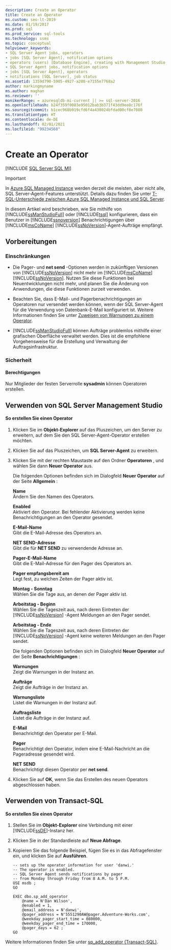 ```yaml
---
description: Create an Operator
title: Create an Operator
ms.custom: seo-lt-2019
ms.date: 01/19/2017
ms.prod: sql
ms.prod_service: sql-tools
ms.technology: ssms
ms.topic: conceptual
helpviewer_keywords:
- SQL Server Agent jobs, operators
- jobs [SQL Server Agent], notification options
- operators (users) [Database Engine], creating with Management Studio
- SQL Server Agent jobs, notification options
- jobs [SQL Server Agent], operators
- notifications [SQL Server], job status
ms.assetid: 1359d790-5905-4927-a208-e7155e7768a2
author: markingmyname
ms.author: maghan
ms.reviewer: ''
monikerRange: = azuresqldb-mi-current || >= sql-server-2016
ms.openlocfilehash: b24f359f0083e95012bab3b371f43dd9ee0c176f
ms.sourcegitcommit: b1cec968b919cfd6f4a438024bfdad00cf8e7080
ms.translationtype: HT
ms.contentlocale: de-DE
ms.lasthandoff: 02/01/2021
ms.locfileid: "99234568"
---
```

# <a name="create-an-operator"></a>Create an Operator
[!INCLUDE [SQL Server SQL MI](../../includes/applies-to-version/sql-asdbmi.md)]

> [!IMPORTANT]  
> In [Azure SQL Managed Instance](/azure/sql-database/sql-database-managed-instance) werden derzeit die meisten, aber nicht alle, SQL Server-Agent-Features unterstützt. Details dazu finden Sie unter [T-SQL-Unterschiede zwischen Azure SQL Managed Instance und SQL Server](/azure/sql-database/sql-database-managed-instance-transact-sql-information#sql-server-agent).

In diesem Artikel wird beschrieben, wie Sie mithilfe von [!INCLUDE[ssManStudioFull](../../includes/ssmanstudiofull-md.md)] oder [!INCLUDE[tsql](../../includes/tsql-md.md)] konfigurieren, dass ein Benutzer in [!INCLUDE[ssnoversion](../../includes/ssnoversion-md.md)] Benachrichtigungen über [!INCLUDE[msCoName](../../includes/msconame_md.md)] [!INCLUDE[ssNoVersion](../../includes/ssnoversion-md.md)]-Agent-Aufträge empfängt.  
  
## <a name="before-you-begin"></a><a name="BeforeYouBegin"></a>Vorbereitungen  
  
### <a name="limitations-and-restrictions"></a><a name="Restrictions"></a>Einschränkungen  
  
-   Die Pager- und **net send** -Optionen werden in zukünftigen Versionen von [!INCLUDE[ssNoVersion](../../includes/ssnoversion-md.md)] nicht mehr im [!INCLUDE[msCoName](../../includes/msconame_md.md)][!INCLUDE[ssNoVersion](../../includes/ssnoversion-md.md)]. Nutzen Sie diese Funktionen bei Neuentwicklungen nicht mehr, und planen Sie die Änderung von Anwendungen, die diese Funktionen zurzeit verwenden.  
  
-   Beachten Sie, dass E-Mail- und Pagerbenachrichtigungen an Operatoren nur versendet werden können, wenn der SQL Server-Agent für die Verwendung von Datenbank-E-Mail konfiguriert ist. Weitere Informationen finden Sie unter [Zuweisen von Warnungen zu einem Operator](assign-alerts-to-an-operator.md).  
  
-   [!INCLUDE[ssManStudioFull](../../includes/ssmanstudiofull-md.md)] können Aufträge problemlos mithilfe einer grafischen Oberfläche verwaltet werden. Dies ist die empfohlene Vorgehensweise für die Erstellung und Verwaltung der Auftragsinfrastruktur.  
  
### <a name="security"></a><a name="Security"></a>Sicherheit  
  
#### <a name="permissions"></a><a name="Permissions"></a>Berechtigungen  
Nur Mitglieder der festen Serverrolle **sysadmin** können Operatoren erstellen.  
  
## <a name="using-sql-server-management-studio"></a><a name="SSMSProcedure"></a>Verwenden von SQL Server Management Studio  
  
#### <a name="to-create-an-operator"></a>So erstellen Sie einen Operator  
  
1.  Klicken Sie im **Objekt-Explorer** auf das Pluszeichen, um den Server zu erweitern, auf dem Sie den SQL Server-Agent-Operator erstellen möchten.  
  
2.  Klicken Sie auf das Pluszeichen, um **SQL Server-Agent** zu erweitern.  
  
3.  Klicken Sie mit der rechten Maustaste auf den Ordner **Operatoren** , und wählen Sie dann **Neuer Operator** aus.  
  
    Die folgenden Optionen befinden sich im Dialogfeld **Neuer Operator** auf der Seite **Allgemein** :  
  
    **Name**  
    Ändern Sie den Namen des Operators.  
  
    **Enabled**  
    Aktiviert den Operator. Bei fehlender Aktivierung werden keine Benachrichtigungen an den Operator gesendet.  
  
    **E-Mail-Name**  
    Gibt die E-Mail-Adresse des Operators an.  
  
    **NET SEND-Adresse**  
    Gibt die für **NET SEND** zu verwendende Adresse an.  
  
    **Pager-E-Mail-Name**  
    Gibt die E-Mail-Adresse für den Pager des Operators an.  
  
    **Pager empfangsbereit am**  
    Legt fest, zu welchen Zeiten der Pager aktiv ist.  
  
    **Montag - Sonntag**  
    Wählen Sie die Tage aus, an denen der Pager aktiv ist.  
  
    **Arbeitstag - Beginn**  
    Wählen Sie die Tageszeit aus, nach deren Eintreten der [!INCLUDE[ssNoVersion](../../includes/ssnoversion-md.md)] -Agent Meldungen an den Pager sendet.  
  
    **Arbeitstag - Ende**  
    Wählen Sie die Tageszeit aus, nach deren Eintreten der [!INCLUDE[ssNoVersion](../../includes/ssnoversion-md.md)] -Agent keine weiteren Meldungen an den Pager sendet.  
  
    Die folgenden Optionen befinden sich im Dialogfeld **Neuer Operator** auf der Seite **Benachrichtigungen** :  
  
    **Warnungen**  
    Zeigt die Warnungen in der Instanz an.  
  
    **Aufträge**  
    Zeigt die Aufträge in der Instanz an.  
  
    **Warnungsliste**  
    Listet die Warnungen in der Instanz auf.  
  
    **Auftragsliste**  
    Listet die Aufträge in der Instanz auf.  
  
    **E-Mail**  
    Benachrichtigt den Operator per E-Mail.  
  
    **Pager**  
    Benachrichtigt den Operator, indem eine E-Mail-Nachricht an die Pageradresse gesendet wird.  
  
    **NET SEND**  
    Benachrichtigt diesen Operator per **net send**.  
  
4.  Klicken Sie auf **OK**, wenn Sie das Erstellen des neuen Operators abgeschlossen haben.  
  
## <a name="using-transact-sql"></a><a name="TsqlProcedure"></a>Verwenden von Transact-SQL  
  
#### <a name="to-create-an-operator"></a>So erstellen Sie einen Operator  
  
1.  Stellen Sie im **Objekt-Explorer** eine Verbindung mit einer [!INCLUDE[ssDE](../../includes/ssde_md.md)]-Instanz her.  
  
2.  Klicken Sie in der Standardleiste auf **Neue Abfrage**.  
  
3.  Kopieren Sie das folgende Beispiel, fügen Sie es in das Abfragefenster ein, und klicken Sie auf **Ausführen**.  
  
    ```  
    -- sets up the operator information for user 'danwi.'
    -- The operator is enabled.   
    -- SQL Server Agent sends notifications by pager 
    -- from Monday through Friday from 8 A.M. to 5 P.M.  
    USE msdb ;  
    GO  
  
    EXEC dbo.sp_add_operator  
        @name = N'Dan Wilson',  
        @enabled = 1,  
        @email_address = N'danwi',  
        @pager_address = N'5551290AW@pager.Adventure-Works.com',  
        @weekday_pager_start_time = 080000,  
        @weekday_pager_end_time = 170000,  
        @pager_days = 62 ;  
    GO  
    ```  
  
Weitere Informationen finden Sie unter [sp_add_operator (Transact-SQL)](../../relational-databases/system-stored-procedures/sp-add-operator-transact-sql.md).  
